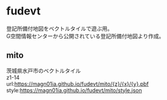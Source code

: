# fudevt
登記所備付地図をベクトルタイルで遊ぶ用。  
G空間情報センターから公開されている登記所備付地図より作成。

## mito  
茨城県水戸市のベクトルタイル  
z1-14  
url:https://magn01ia.github.io/fudevt/mito/{z}/{x}/{y}.pbf  
style:https://magn01ia.github.io/fudevt/mito/style.json
